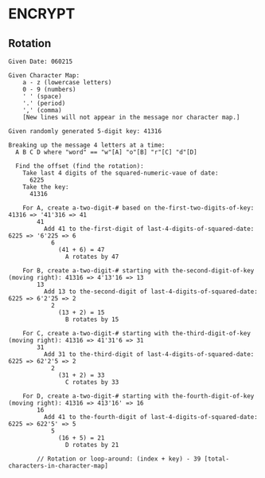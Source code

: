 # ENCRYPT

  ## Rotation
    Given Date: 060215

    Given Character Map:
        a - z (lowercase letters)
        0 - 9 (numbers)
        ' ' (space)
        '.' (period)
        ',' (comma)
        [New lines will not appear in the message nor character map.]

    Given randomly generated 5-digit key: 41316

    Breaking up the message 4 letters at a time:
      A B C D where "word" == "w"[A] "o"[B] "r"[C] "d"[D]

      Find the offset (find the rotation):
        Take last 4 digits of the squared-numeric-vaue of date:
          6225
        Take the key:
          41316

        For A, create a-two-digit-# based on the-first-two-digits-of-key: 41316 => '41'316 => 41
            41
              Add 41 to the-first-digit of last-4-digits-of-squared-date: 6225 => '6'225 => 6
                6
                  (41 + 6) = 47
                    A rotates by 47

        For B, create a-two-digit-# starting with the-second-digit-of-key (moving right): 41316 => 4'13'16 => 13
            13
              Add 13 to the-second-digit of last-4-digits-of-squared-date: 6225 => 6'2'25 => 2
                2
                  (13 + 2) = 15
                    B rotates by 15

        For C, create a-two-digit-# starting with the-third-digit-of-key (moving right): 41316 => 41'31'6 => 31
            31
              Add 31 to the-third-digit of last-4-digits-of-squared-date: 6225 => 62'2'5 => 2
                2
                  (31 + 2) = 33
                    C rotates by 33

        For D, create a-two-digit-# starting with the-fourth-digit-of-key (moving right): 41316 => 413'16' => 16
            16
              Add 41 to the-fourth-digit of last-4-digits-of-squared-date: 6225 => 622'5' => 5
                5
                  (16 + 5) = 21
                    D rotates by 21

            // Rotation or loop-around: (index + key) - 39 [total-characters-in-character-map]

